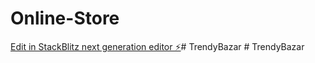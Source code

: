 # Online-Store

[Edit in StackBlitz next generation editor ⚡️](https://stackblitz.com/~/github.com/finaccosolutions/Online-Store)#   T r e n d y B a z a r  
 #   T r e n d y B a z a r  
 